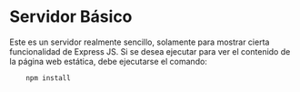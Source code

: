 # Servidor Básico
Este es un servidor realmente sencillo, solamente para mostrar cierta funcionalidad de Express JS.
Si se desea ejecutar para ver el contenido de la página web estática, debe ejecutarse el comando:
~~~
    npm install
~~~